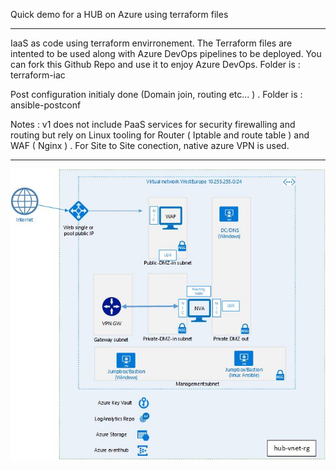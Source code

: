 Quick demo for a HUB on Azure using terraform files

*************
IaaS as code using terraform envirronement. The Terraform files are intented to be used along with Azure DevOps pipelines to be deployed. You can fork this Github Repo and use it to enjoy Azure DevOps. Folder is : terraform-iac

Post configuration initialy done (Domain join, routing etc... ) . Folder is : ansible-postconf

Notes : v1 does not include PaaS services for security firewalling and routing but rely on Linux tooling for Router ( Iptable and route table )  and WAF ( Nginx ) . For Site to Site conection, native azure VPN is used. 

*************

![Alt text](/hub_v1.jpg?raw=true "hub topology demo")


